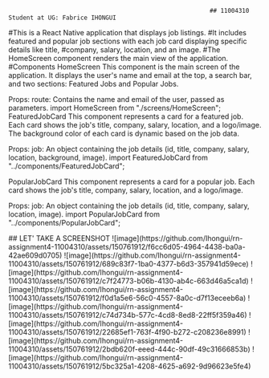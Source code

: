                                                             ## 11004310 Student at UG: Fabrice IHONGUI
 #This is a React Native application that displays job listings. 
 #It includes featured and popular job sections with each job card displaying specific details like title,
 #company, salary, location, and an image.
 #The HomeScreen component renders the main view of the application.
   #Components
HomeScreen
This component is the main screen of the application. It displays the user's name and email at the top, a search bar, and two sections: Featured Jobs and Popular Jobs.

Props:
route: Contains the name and email of the user, passed as parameters.
               import HomeScreen from "./screens/HomeScreen";
FeaturedJobCard
This component represents a card for a featured job. Each card shows the job's title, company, salary, location, and a logo/image. The background color of each card is dynamic based on the job data.

Props:
job: An object containing the job details (id, title, company, salary, location, background, image).
import FeaturedJobCard from "../components/FeaturedJobCard";

<FeaturedJobCard key={job.id} job={job} />
PopularJobCard
This component represents a card for a popular job. Each card shows the job's title, company, salary, location, and a logo/image.

Props:
job: An object containing the job details (id, title, company, salary, location, image).
import PopularJobCard from "../components/PopularJobCard";

<PopularJobCard key={job.id} job={job} />
## LET' TAKE A SCREENSHOT
![image](https://github.com/Ihongui/rn-assignment4-11004310/assets/150761912/f6cc6d05-4964-4438-ba0a-42ae609d0705)
![image](https://github.com/Ihongui/rn-assignment4-11004310/assets/150761912/689c83f7-1ba0-4377-b6d3-357941d59ece)
![image](https://github.com/Ihongui/rn-assignment4-11004310/assets/150761912/c7f24773-b06b-4130-ab4c-663d46a5ca1d)
![image](https://github.com/Ihongui/rn-assignment4-11004310/assets/150761912/f0d1a5e6-56c0-4557-8a0c-d7f13eceeb6a)
![image](https://github.com/Ihongui/rn-assignment4-11004310/assets/150761912/c74d734b-577c-4cd8-8ed8-22ff5f359a46)
![image](https://github.com/Ihongui/rn-assignment4-11004310/assets/150761912/22685ef1-763f-4f90-b272-c208236e8991)
![image](https://github.com/Ihongui/rn-assignment4-11004310/assets/150761912/2bdb620f-eeed-444c-90df-49c31666853b)
![image](https://github.com/Ihongui/rn-assignment4-11004310/assets/150761912/5bc325a1-4208-4625-a692-9d96623e5fe4)








